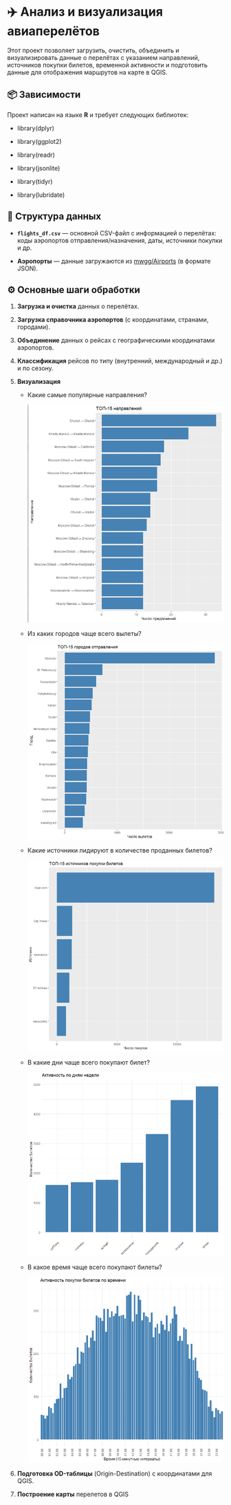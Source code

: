 # ✈️ Анализ и визуализация авиаперелётов

Этот проект позволяет загрузить, очистить, объединить и визуализировать данные о перелётах с указанием направлений, источников покупки билетов, временной активности и подготовить данные для отображения маршрутов на карте в QGIS.

## 📦 Зависимости

Проект написан на языке **R** и требует следующих библиотек:

-   library(dplyr)

-   library(ggplot2)

-   library(readr)

-   library(jsonlite)

-   library(tidyr)

-   library(lubridate)

## 📁 Структура данных

-   **`flights_df.csv`** — основной CSV-файл с информацией о перелётах: коды аэропортов отправления/назначения, даты, источники покупки и др.

-   **Аэропорты** — данные загружаются из [mwgg/Airports](https://github.com/mwgg/Airports) (в формате JSON).

## ⚙️ Основные шаги обработки

1.  **Загрузка и очистка** данных о перелётах.

2.  **Загрузка справочника аэропортов** (с координатами, странами, городами).

3.  **Объединение** данных о рейсах с географическими координатами аэропортов.

4.  **Классификация** рейсов по типу (внутренний, международный и др.) и по сезону.

5.  **Визуализация**

    -   Какие самые популярные направления?

        ![](images/2025-07-25_222612.png)

    -   Из каких городов чаще всего вылеты?

        ![](images/2025-07-25_222757.png)

    -   Какие источники лидируют в количестве проданных билетов?

        ![](images/2025-07-25_222856.png)

    -   В какие дни чаще всего покупают билет?

        ![](images/2025-07-25_222931.png)

    -   В какое время чаще всего покупают билеты?

        ![](images/2025-07-25_223031.png)

6.  **Подготовка OD-таблицы** (Origin-Destination) с координатами для QGIS.

7.  **Построение карты** перелетов в QGIS

